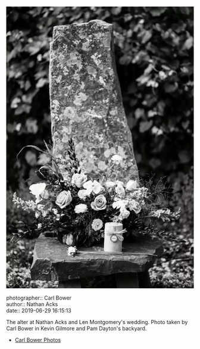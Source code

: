 ![The alter at Nathan Acks and Len Montgomery's wedding](assets/2019-06-29-set-1-the-ceremony-54.webp)

photographer:: Carl Bower  
author:: Nathan Acks  
date:: 2019-06-29 16:15:13

The alter at Nathan Acks and Len Montgomery's wedding. Photo taken by Carl Bower in Kevin Gilmore and Pam Dayton's backyard.

* [Carl Bower Photos](https://carlbowerphotos.com)
